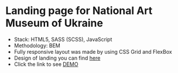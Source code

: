 # Landing page for National Art Museum of Ukraine
- Stack: HTML5, SASS (SCSS), JavaScript
- Methodology: BEM
- Fully responsive layout was made by using CSS Grid and FlexBox
- Design of landing you can find [here](https://www.figma.com/file/HL3XGt5ZatvJoYBhOaWY5x/museum-prototype?node-id=323%3A1957)
- Click the link to see [DEMO](https://PastolNapas.github.io/NAMU-landing/)
